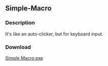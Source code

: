 ## Simple-Macro
### Description
It's like an auto-clicker, but for keyboard input.

### Download
[Simple Macro.exe](https://github.com/Lexz-08/Simple-Macro/releases/download/1.0.0/Simple-Macro.exe)
